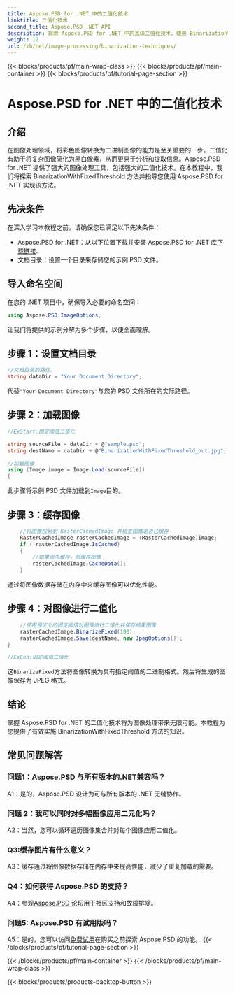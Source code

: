 ```yaml
---
title: Aspose.PSD for .NET 中的二值化技术
linktitle: 二值化技术
second_title: Aspose.PSD .NET API
description: 探索 Aspose.PSD for .NET 中的高级二值化技术。使用 BinarizationWithFixedThreshold 方法轻松将彩色图像转换为二进制。
weight: 12
url: /zh/net/image-processing/binarization-techniques/
---
```


{{< blocks/products/pf/main-wrap-class >}}
{{< blocks/products/pf/main-container >}}
{{< blocks/products/pf/tutorial-page-section >}}

# Aspose.PSD for .NET 中的二值化技术

## 介绍

在图像处理领域，将彩色图像转换为二进制图像的能力是至关重要的一步。二值化有助于将复杂图像简化为黑白像素，从而更易于分析和提取信息。Aspose.PSD for .NET 提供了强大的图像处理工具，包括强大的二值化技术。在本教程中，我们将探索 BinarizationWithFixedThreshold 方法并指导您使用 Aspose.PSD for .NET 实现该方法。

## 先决条件

在深入学习本教程之前，请确保您已满足以下先决条件：

-  Aspose.PSD for .NET：从以下位置下载并安装 Aspose.PSD for .NET 库[下载链接](https://releases.aspose.com/psd/net/).
- 文档目录：设置一个目录来存储您的示例 PSD 文件。

## 导入命名空间

在您的 .NET 项目中，确保导入必要的命名空间：

```csharp
using Aspose.PSD.ImageOptions;
```

让我们将提供的示例分解为多个步骤，以便全面理解。

## 步骤 1：设置文档目录

```csharp
//文档目录的路径。
string dataDir = "Your Document Directory";
```

代替`"Your Document Directory"`与您的 PSD 文件所在的实际路径。

## 步骤 2：加载图像

```csharp
//ExStart:固定阈值二值化

string sourceFile = dataDir + @"sample.psd";
string destName = dataDir + @"BinarizationWithFixedThreshold_out.jpg";

//加载图像
using (Image image = Image.Load(sourceFile))
{
```

此步骤将示例 PSD 文件加载到`Image`目的。

## 步骤 3：缓存图像

```csharp
	//将图像投射到 RasterCachedImage 并检查图像是否已缓存
	RasterCachedImage rasterCachedImage = (RasterCachedImage)image;
	if (!rasterCachedImage.IsCached)
	{
		//如果尚未缓存，则缓存图像
		rasterCachedImage.CacheData();
	}
```

通过将图像数据存储在内存中来缓存图像可以优化性能。

## 步骤 4：对图像进行二值化

```csharp
	//使用预定义的固定阈值对图像进行二值化并保存结果图像
	rasterCachedImage.BinarizeFixed(100);
	rasterCachedImage.Save(destName, new JpegOptions());
}

//ExEnd:固定阈值二值化
```

这`BinarizeFixed`方法将图像转换为具有指定阈值的二进制格式。然后将生成的图像保存为 JPEG 格式。

## 结论

掌握 Aspose.PSD for .NET 的二值化技术将为图像处理带来无限可能。本教程为您提供了有效实施 BinarizationWithFixedThreshold 方法的知识。

## 常见问题解答

### 问题1：Aspose.PSD 与所有版本的.NET兼容吗？

A1：是的，Aspose.PSD 设计为可与所有版本的 .NET 无缝协作。

### 问题 2：我可以同时对多幅图像应用二元化吗？

A2：当然，您可以循环遍历图像集合并对每个图像应用二值化。

### Q3:缓存图片有什么意义？

A3：缓存通过将图像数据存储在内存中来提高性能，减少了重复加载的需要。

### Q4：如何获得 Aspose.PSD 的支持？

 A4：参观[Aspose.PSD 论坛](https://forum.aspose.com/c/psd/34)用于社区支持和故障排除。

### 问题5: Aspose.PSD 有试用版吗？

 A5：是的，您可以访问[免费试用](https://releases.aspose.com/)在购买之前探索 Aspose.PSD 的功能。
{{< /blocks/products/pf/tutorial-page-section >}}

{{< /blocks/products/pf/main-container >}}
{{< /blocks/products/pf/main-wrap-class >}}

{{< blocks/products/products-backtop-button >}}
